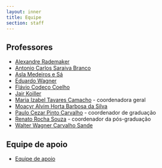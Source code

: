 ```yaml
---
layout: inner
title: Equipe
section: staff
---
```


## Professores

- [Alexandre Rademaker](/people/alexandre.rademaker.html)
- [Antonio Carlos Saraiva Branco](/people/antonio.branco.html)
- [Asla Medeiros e Sá](/people/asla.sa.html)
- [Eduardo Wagner](/people/eduardo.wagner.html)
- [Flávio Codeço Coelho](/people/flavio.coelho.html)
- [Jair Koiller](/people/jair.koiller.html)
- [Maria Izabel Tavares Camacho](/people/maria.camacho.html) - coordenadora geral
- [Moacyr Alvim Horta Barbosa da Silva](/people/moacyr.silva.html)
- [Paulo Cezar Pinto Carvalho](/people/paulo.carvalho.html) - coordenador de graduação
- [Renato Rocha Souza](/people/renato.souza.html) - coordenador da pós-graduação
- [Walter Wagner Carvalho Sande](/people/walter.sande.html)


## Equipe de apoio

- [Equipe de apoio](equipe-apoio.html)
